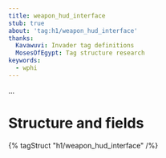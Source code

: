 ```yaml
---
title: weapon_hud_interface
stub: true
about: 'tag:h1/weapon_hud_interface'
thanks:
  Kavawuvi: Invader tag definitions
  MosesOfEgypt: Tag structure research
keywords:
  - wphi
---
```

...

# Structure and fields

{% tagStruct "h1/weapon_hud_interface" /%}
